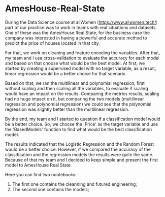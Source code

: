 # AmesHouse-Real-State


During the Data Science course at allWomen (https://www.allwomen.tech/) part of our practice was to work in teams with real situations and datasets. One of these was the AmesHouse Real State, for the business case the company was interested in having a powerful and accurate method to predict the price of houses located in that city.

For that, we work on cleaning and feature encoding the variables. After that, my team and I use cross-validation to evaluate the accuracy for each model and based on that choose what would be the best model. At first, we started by creating a supervised model with no target variable, as a result, linear regression would be a better choice for that scenario. 

Based on that, we ran the multilinear and polynomial regression, first without scaling and then scaling all the variables, to evaluate if scaling would have an impact on the results. Comparing the metrics results, scaling had no huge impact on it, but comparing the two models (multilinear regression and polynomial regression) we could see that the polynomial regression was slightly better than the multilinear regression.

By the end, my team and I started to question if a classification model would be a better choice. So, we choose the 'Price' as the target variable and use the 'BasedModels' function to find what would be the best classification model. 

The results indicated that the Logistic Regression and the Random Forest would be a better choice.  However, if we compared the accuracy of the classification and the regression models the results were quite the same. Because of that my team and I decided to keep simple and present the first model to AmesHouse Real State.

Here you can find two nootebooks:
 1. The first one contains the cleanning and futured engineering;
 2. The second one contains the models;
